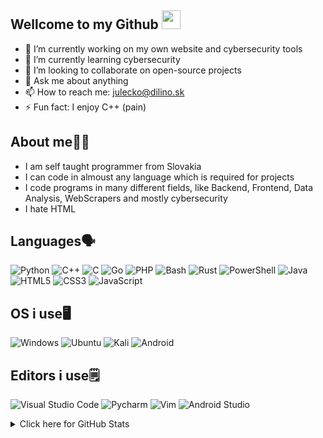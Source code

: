 ## Wellcome to my Github <img src="https://raw.githubusercontent.com/aemmadi/aemmadi/master/wave.gif" width="30">
- 🔭 I’m currently working on my own website and cybersecurity tools
- 🌱 I’m currently learning cybersecurity
- 👯 I’m looking to collaborate on open-source projects
- 💬 Ask me about anything
- 📫 How to reach me: julecko@dilino.sk
- ⚡ Fun fact: I enjoy C++ (pain)
## About me👨‍💻
- I am self taught programmer from Slovakia
- I can code in almoust any language which is required for projects
- I code programs in many different fields, like Backend, Frontend, Data Analysis, WebScrapers and mostly cybersecurity
- I hate HTML
## Languages🗣️
![Python](https://img.shields.io/badge/python-3670A0?style=for-the-badge&logo=python&logoColor=ffdd54)
![C++](https://img.shields.io/badge/c++-%2300599C.svg?style=for-the-badge&logo=c%2B%2B&logoColor=white)
![C](https://img.shields.io/badge/c-%2300599C.svg?style=for-the-badge&logo=c&logoColor=white)
![Go](https://img.shields.io/badge/go-%2300ADD8.svg?style=for-the-badge&logo=go&logoColor=white)
![PHP](https://img.shields.io/badge/php-%23777BB4.svg?style=for-the-badge&logo=php&logoColor=white)
![Bash](https://img.shields.io/badge/Bash-%23121011.svg?style=for-the-badge&logo=gnu-bash&logoColor=white)
![Rust](https://img.shields.io/badge/rust-%23000000.svg?style=for-the-badge&logo=rust&logoColor=white)
![PowerShell](https://img.shields.io/badge/PowerShell-%235391FE.svg?style=for-the-badge&logo=powershell&logoColor=white)
![Java](https://img.shields.io/badge/java-%23ED8B00.svg?style=for-the-badge&logo=openjdk&logoColor=white)
![HTML5](https://img.shields.io/badge/html5-%23E34F26.svg?style=for-the-badge&logo=html5&logoColor=white)
![CSS3](https://img.shields.io/badge/css3-%231572B6.svg?style=for-the-badge&logo=css3&logoColor=white)
![JavaScript](https://img.shields.io/badge/javascript-%23323330.svg?style=for-the-badge&logo=javascript&logoColor=%23F7DF1E)
## OS i use🖥️
![Windows](https://img.shields.io/badge/Windows-0078D6?style=for-the-badge&logo=windows&logoColor=white)
![Ubuntu](https://img.shields.io/badge/Ubuntu-E95420?style=for-the-badge&logo=ubuntu&logoColor=white)
![Kali](https://img.shields.io/badge/Kali-268BEE?style=for-the-badge&logo=kalilinux&logoColor=white)
![Android](https://img.shields.io/badge/Android-3DDC84?style=for-the-badge&logo=android&logoColor=white)
## Editors i use🗒️
![Visual Studio Code](https://img.shields.io/badge/Visual%20Studio%20Code-0078d7.svg?style=for-the-badge&logo=visual-studio-code&logoColor=white)
![Pycharm](https://img.shields.io/badge/pycharm-%2311AB00.svg?style=for-the-badge&logo=pycharm&logoColor=white&color=black)
![Vim](https://img.shields.io/badge/VIM-%2311AB00.svg?style=for-the-badge&logo=vim&logoColor=white)
![Android Studio](https://img.shields.io/badge/android%20studio-346ac1?style=for-the-badge&logo=android%20studio&logoColor=white)

<details>
<summary>Click here for GitHub Stats</summary>
<p align="left">

   <img alt = "GitHub Stats" src="https://github-readme-stats.vercel.app/api?username=julecko&show_icons=true&theme=dark">
    <br>
    <img alt = "Top Language" src="https://github-readme-stats.vercel.app/api/top-langs/?username=julecko&show_icons=true&theme=dark&langs_count=10"
</p>
</details>
